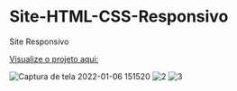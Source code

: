 # Site-HTML-CSS-Responsivo
 Site Responsivo
 
 [Visualize o projeto aqui:](https://gabrielmg97.github.io/Site-HTML-CSS-Responsivo/)

![Captura de tela 2022-01-06 151520](https://user-images.githubusercontent.com/95991330/148430966-06d67cd0-6279-49bf-b3b2-4f8a2be7e39e.png)
![2](https://user-images.githubusercontent.com/95991330/159186201-09c0ebbe-dccd-4d2a-818f-80d3909d7939.png)
![3](https://user-images.githubusercontent.com/95991330/159186204-a2b4d46d-c60f-4498-8f82-ecf90498c536.png)
